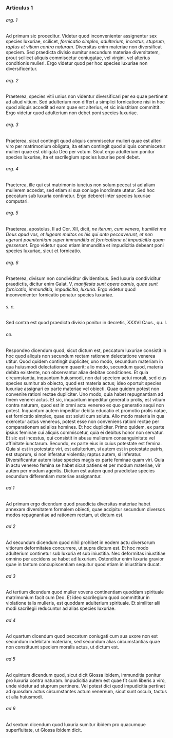 ### Articulus 1

###### arg. 1
Ad primum sic proceditur. Videtur quod inconvenienter assignentur sex species luxuriae, scilicet, *fornicatio simplex, adulterium, incestus, stuprum, raptus et vitium contra naturam*. Diversitas enim materiae non diversificat speciem. Sed praedicta divisio sumitur secundum materiae diversitatem, prout scilicet aliquis commiscetur coniugatae, vel virgini, vel alterius conditionis mulieri. Ergo videtur quod per hoc species luxuriae non diversificentur.

###### arg. 2
Praeterea, species vitii unius non videntur diversificari per ea quae pertinent ad aliud vitium. Sed adulterium non differt a simplici fornicatione nisi in hoc quod aliquis accedit ad eam quae est alterius, et sic iniustitiam committit. Ergo videtur quod adulterium non debet poni species luxuriae.

###### arg. 3
Praeterea, sicut contingit quod aliquis commiscetur mulieri quae est alteri viro per matrimonium obligata, ita etiam contingit quod aliquis commiscetur mulieri quae est obligata Deo per votum. Sicut ergo adulterium ponitur species luxuriae, ita et sacrilegium species luxuriae poni debet.

###### arg. 4
Praeterea, ille qui est matrimonio iunctus non solum peccat si ad aliam mulierem accedat, sed etiam si sua coniuge inordinate utatur. Sed hoc peccatum sub luxuria continetur. Ergo deberet inter species luxuriae computari.

###### arg. 5
Praeterea, apostolus, II ad Cor. XII, dicit, *ne iterum, cum venero, humiliet me Deus apud vos, et lugeam multos ex his qui ante peccaverunt, et non egerunt poenitentiam super immunditia et fornicatione et impudicitia quam gesserunt*. Ergo videtur quod etiam immunditia et impudicitia debeant poni species luxuriae, sicut et fornicatio.

###### arg. 6
Praeterea, divisum non condividitur dividentibus. Sed luxuria condividitur praedictis, dicitur enim Galat. V, *manifesta sunt opera carnis, quae sunt fornicatio, immunditia, impudicitia, luxuria*. Ergo videtur quod inconvenienter fornicatio ponatur species luxuriae.

###### s. c.
Sed contra est quod praedicta divisio ponitur in decretis, XXXVI Caus., qu. I.

###### co.
Respondeo dicendum quod, sicut dictum est, peccatum luxuriae consistit in hoc quod aliquis non secundum rectam rationem delectatione venerea utitur. Quod quidem contingit dupliciter, uno modo, secundum materiam in qua huiusmodi delectationem quaerit; alio modo, secundum quod, materia debita existente, non observantur aliae debitae conditiones. Et quia circumstantia, inquantum huiusmodi, non dat speciem actui morali, sed eius species sumitur ab obiecto, quod est materia actus; ideo oportuit species luxuriae assignari ex parte materiae vel obiecti. Quae quidem potest non convenire rationi rectae dupliciter. Uno modo, quia habet repugnantiam ad finem venerei actus. Et sic, inquantum impeditur generatio prolis, est vitium contra naturam, quod est in omni actu venereo ex quo generatio sequi non potest. Inquantum autem impeditur debita educatio et promotio prolis natae, est fornicatio simplex, quae est soluti cum soluta. Alio modo materia in qua exercetur actus venereus, potest esse non conveniens rationi rectae per comparationem ad alios homines. Et hoc dupliciter. Primo quidem, ex parte ipsius feminae cui aliquis commiscetur, quia ei debitus honor non servatur. Et sic est incestus, qui consistit in abusu mulierum consanguinitate vel affinitate iunctarum. Secundo, ex parte eius in cuius potestate est femina. Quia si est in potestate viri, est adulterium, si autem est in potestate patris, est stuprum, si non inferatur violentia; raptus autem, si inferatur. Diversificantur autem istae species magis ex parte feminae quam viri. Quia in actu venereo femina se habet sicut patiens et per modum materiae, vir autem per modum agentis. Dictum est autem quod praedictae species secundum differentiam materiae assignantur.

###### ad 1
Ad primum ergo dicendum quod praedicta diversitas materiae habet annexam diversitatem formalem obiecti, quae accipitur secundum diversos modos repugnantiae ad rationem rectam, ut dictum est.

###### ad 2
Ad secundum dicendum quod nihil prohibet in eodem actu diversorum vitiorum deformitates concurrere, ut supra dictum est. Et hoc modo adulterium continetur sub luxuria et sub iniustitia. Nec deformitas iniustitiae omnino per accidens se habet ad luxuriam. Ostenditur enim luxuria gravior quae in tantum concupiscentiam sequitur quod etiam in iniustitiam ducat.

###### ad 3
Ad tertium dicendum quod mulier vovens continentiam quoddam spirituale matrimonium facit cum Deo. Et ideo sacrilegium quod committitur in violatione talis mulieris, est quoddam adulterium spirituale. Et similiter alii modi sacrilegii reducuntur ad alias species luxuriae.

###### ad 4
Ad quartum dicendum quod peccatum coniugati cum sua uxore non est secundum indebitam materiam, sed secundum alias circumstantias quae non constituunt speciem moralis actus, ut dictum est.

###### ad 5
Ad quintum dicendum quod, sicut dicit Glossa ibidem, immunditia ponitur pro luxuria contra naturam. Impudicitia autem est quae fit cum liberis a viro, unde videtur ad stuprum pertinere. Vel potest dici quod impudicitia pertinet ad quosdam actus circumstantes actum venereum, sicut sunt oscula, tactus et alia huiusmodi.

###### ad 6
Ad sextum dicendum quod luxuria sumitur ibidem pro quacumque superfluitate, ut Glossa ibidem dicit.

